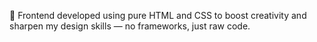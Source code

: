 🎨 Frontend developed using pure HTML and CSS to boost creativity and sharpen my design skills — no frameworks, just raw code.
